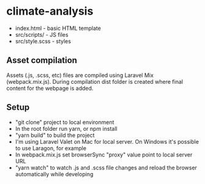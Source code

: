 # climate-analysis

- index.html - basic HTML template 
- src/scripts/ - JS files
- src/style.scss - styles 

## Asset compilation 
Assets (.js, .scss, etc) files are compiled using Laravel Mix (webpack.mix.js). 
During compilation dist folder is created where final content for the webpage is added. 

## Setup 
- "git clone" project to local environment
- In the root folder run yarn, or npm install 
- "yarn build" to build the project
- I'm using Laravel Valet on Mac for local server. On Windows it's possible to use Laragon, for example 
- In webpack.mix.js set browserSync "proxy" value point to local server URL 
- "yarn watch" to watch .js and .scss file changes and reload the browser automatically while developing 


